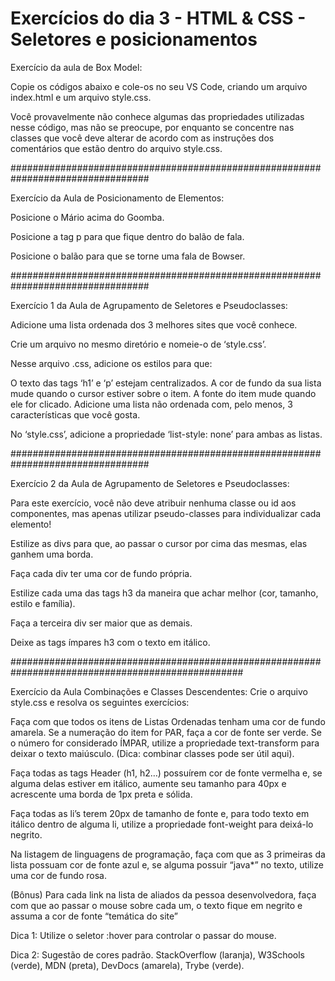 # Exercícios do dia 3 - HTML & CSS - Seletores e posicionamentos

Exercício da aula de Box Model:

Copie os códigos abaixo e cole-os no seu VS Code, criando um arquivo index.html e um arquivo style.css.

Você provavelmente não conhece algumas das propriedades utilizadas nesse código, mas não se preocupe, por enquanto se concentre nas classes que você deve alterar de acordo com as instruções dos comentários que estão dentro do arquivo style.css.

#################################################################################

Exercício da Aula de Posicionamento de Elementos:

Posicione o Mário acima do Goomba.

Posicione a tag p para que fique dentro do balão de fala.

Posicione o balão para que se torne uma fala de Bowser.

#################################################################################

Exercício 1 da Aula de Agrupamento de Seletores e Pseudoclasses:

Adicione uma lista ordenada dos 3 melhores sites que você conhece.

Crie um arquivo no mesmo diretório e nomeie-o de ‘style.css’.

Nesse arquivo .css, adicione os estilos para que:

O texto das tags ‘h1’ e ‘p’ estejam centralizados.
A cor de fundo da sua lista mude quando o cursor estiver sobre o item.
A fonte do item mude quando ele for clicado.
Adicione uma lista não ordenada com, pelo menos, 3 características que você gosta.

No ‘style.css’, adicione a propriedade ‘list-style: none’ para ambas as listas.

#################################################################################

Exercício 2 da Aula de Agrupamento de Seletores e Pseudoclasses:

Para este exercício, você não deve atribuir nenhuma classe ou id aos componentes, mas apenas utilizar pseudo-classes para individualizar cada elemento!

Estilize as divs para que, ao passar o cursor por cima das mesmas, elas ganhem uma borda.

Faça cada div ter uma cor de fundo própria.

Estilize cada uma das tags h3 da maneira que achar melhor (cor, tamanho, estilo e família).

Faça a terceira div ser maior que as demais.

Deixe as tags ímpares h3 com o texto em itálico.

##################################################################################################

Exercício da Aula Combinações e Classes Descendentes:
Crie o arquivo style.css e resolva os seguintes exercícios:

Faça com que todos os itens de Listas Ordenadas tenham uma cor de fundo amarela. Se a numeração do item for PAR, faça a cor de fonte ser verde. Se o número for considerado ÍMPAR, utilize a propriedade text-transform para deixar o texto maiúsculo. (Dica: combinar classes pode ser útil aqui).

Faça todas as tags Header (h1, h2…) possuírem cor de fonte vermelha e, se alguma delas estiver em itálico, aumente seu tamanho para 40px e acrescente uma borda de 1px preta e sólida.

Faça todas as li’s terem 20px de tamanho de fonte e, para todo texto em itálico dentro de alguma li, utilize a propriedade font-weight para deixá-lo negrito.

Na listagem de linguagens de programação, faça com que as 3 primeiras da lista possuam cor de fonte azul e, se alguma possuir “java*” no texto, utilize uma cor de fundo rosa.

(Bônus) Para cada link na lista de aliados da pessoa desenvolvedora, faça com que ao passar o mouse sobre cada um, o texto fique em negrito e assuma a cor de fonte “temática do site”

Dica 1: Utilize o seletor :hover para controlar o passar do mouse.

Dica 2: Sugestão de cores padrão. StackOverflow (laranja), W3Schools (verde), MDN (preta), DevDocs (amarela), Trybe (verde).

